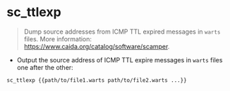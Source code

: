 # sc_ttlexp

> Dump source addresses from ICMP TTL expired messages in `warts` files.
> More information: <https://www.caida.org/catalog/software/scamper>.

- Output the source address of ICMP TTL expire messages in `warts` files one after the other:

`sc_ttlexp {{path/to/file1.warts path/to/file2.warts ...}}`
